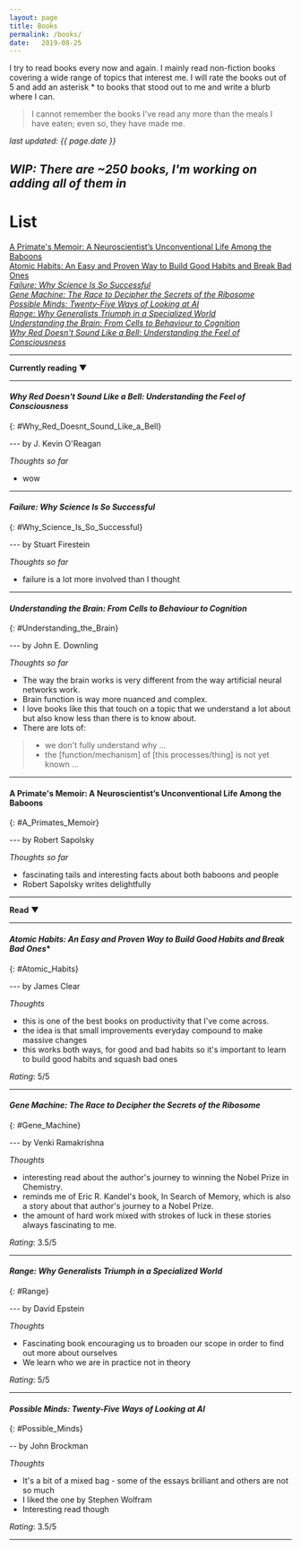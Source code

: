 ```yaml
---
layout: page
title: Books
permalink: /books/
date:   2019-08-25
---
```


I try to read books every now and again. I mainly read non-fiction books covering a wide range of topics that interest me. I will rate the books out of 5 and add an asterisk * to books that stood out to me and write a blurb where I can.

> I cannot remember the books I've read any more than the meals I have eaten; even so, they have made me.

*last updated: {{ page.date }}*

_WIP: There are ~250 books, I'm working on adding all of them in_
---

# List
<!-- Sort -->
[A Primate's Memoir: A Neuroscientist’s Unconventional Life Among the Baboons](#A_Primates_Memoir)<br>
[Atomic Habits: An Easy and Proven Way to Build Good Habits and Break Bad Ones](#Atomic_Habits)*<br>
[Failure: Why Science Is So Successful](#Why_Science_Is_So_Successful)<br>
[Gene Machine: The Race to Decipher the Secrets of the Ribosome](#Gene_Machine)<br>
[Possible Minds: Twenty-Five Ways of Looking at AI](#Possible_Minds)<br>
[Range: Why Generalists Triumph in a Specialized World](#Range)<br>
[Understanding the Brain: From Cells to Behaviour to Cognition](#Understanding_the_Brain)<br>
[Why Red Doesn't Sound Like a Bell: Understanding the Feel of Consciousness](#Why_Red_Doesnt_Sound_Like_a_Bell)*<br>

---

**Currently reading** &#9660;

---

#### _Why Red Doesn't Sound Like a Bell: Understanding the Feel of Consciousness_
{: #Why_Red_Doesnt_Sound_Like_a_Bell}

--- by J. Kevin O'Reagan

_Thoughts so far_
* wow

---
#### _Failure: Why Science Is So Successful_
{: #Why_Science_Is_So_Successful}

---  by Stuart Firestein
  
_Thoughts so far_
* failure is a lot more involved than I thought

---

#### _Understanding the Brain: From Cells to Behaviour to Cognition_
{: #Understanding_the_Brain}

--- by John E. Downling

_Thoughts so far_
* The way the brain works is very different from the way artificial neural networks work. 
* Brain function is way more nuanced and complex. 
* I love books like this that touch on a topic that we understand a lot about but also know less than there is to know about.
* There are lots of:

> * we don't fully understand why ...<br>
> * the [function/mechanism] of [this processes/thing] is not yet known ...

---

#### A Primate's Memoir: A Neuroscientist’s Unconventional Life Among the Baboons
{: #A_Primates_Memoir}

--- by Robert Sapolsky

_Thoughts so far_
* fascinating tails and interesting facts about both baboons and people
* Robert Sapolsky writes delightfully

---

**Read** &#9660;

---
#### _Atomic Habits: An Easy and Proven Way to Build Good Habits and Break Bad Ones_* 
{: #Atomic_Habits}

--- by James Clear
  
_Thoughts_
* this is one of the best books on productivity that I've come across.
* the idea is that small improvements everyday compound to make  massive changes
* this works both ways, for good and bad habits so it's important to learn to build good habits and squash bad ones

_Rating_: 5/5

---
#### _Gene Machine: The Race to Decipher the Secrets of the Ribosome_
{: #Gene_Machine}

--- by Venki Ramakrishna
  
_Thoughts_
* interesting read about the author's journey to winning the Nobel Prize in Chemistry. 
* reminds me of Eric R. Kandel's book, In Search of Memory, which is also a story about that author's journey to a Nobel Prize. 
* the amount of hard work mixed with strokes of luck in these stories always fascinating to me.

_Rating_: 3.5/5

---
#### _Range: Why Generalists Triumph in a Specialized World_
{: #Range}

--- by David Epstein
  
_Thoughts_
* Fascinating book encouraging us to broaden our scope in order to find out more about ourselves
* We learn who we are in practice not in theory

_Rating_: 5/5

---

#### _Possible Minds: Twenty-Five Ways of Looking at AI_
{: #Possible_Minds}

-- by John Brockman 

_Thoughts_
* It's a bit of a mixed bag - some of the essays brilliant and others are not so much
* I liked the one by Stephen Wolfram
* Interesting read though

_Rating_: 3.5/5

---